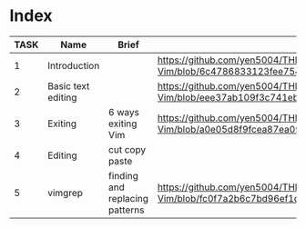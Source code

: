 # Index

| TASK | Name | Brief | Link |
| --- | --- | --- | --- |
| 1 | Introduction |  | https://github.com/yen5004/THM_ToolBox-Vim/blob/6c4786833123fee754bb21021cc9838842c36d70/1%20Task%201%20Intro |
| 2 | Basic text editing |  | https://github.com/yen5004/THM_ToolBox-Vim/blob/eee37ab109f3c741eb45a56ae806db42cbf880dc/2%20Task%202%20Basic%20Text%20Editing |  
| 3 | Exiting | 6 ways exiting Vim |  https://github.com/yen5004/THM_ToolBox-Vim/blob/a0e05d8f9fcea87ea099727d36af1d21ff27b7f7/3%20Task%203%20Exiting%20Vim |
| 4 | Editing | cut copy paste |  | https://github.com/yen5004/THM_ToolBox-Vim/blob/fc0f7a2b6c7bd96ef1dfaa32a639d8534e79049a/4 Task 4 8fbffb2f075a4b379f91944331436282.md |
| 5 | vimgrep |  finding and replacing patterns | https://github.com/yen5004/THM_ToolBox-Vim/blob/fc0f7a2b6c7bd96ef1dfaa32a639d8534e79049a/5%20Task%205%203d9b3ed0aca044ba920ce9d8065f8356.md |
